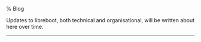 % Blog

Updates to libreboot, both technical and organisational, will be written about
here over time.

-------------------------------------------------------------------------------

